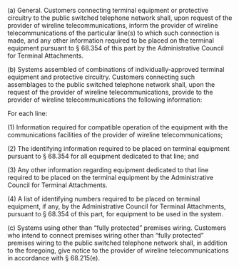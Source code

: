 (a) General. Customers connecting terminal equipment or protective circuitry to the public switched telephone network shall, upon request of the provider of wireline telecommunications, inform the provider of wireline telecommunications of the particular line(s) to which such connection is made, and any other information required to be placed on the terminal equipment pursuant to § 68.354 of this part by the Administrative Council for Terminal Attachments.

(b) Systems assembled of combinations of individually-approved terminal equipment and protective circuitry. Customers connecting such assemblages to the public switched telephone network shall, upon the request of the provider of wireline telecommunications, provide to the provider of wireline telecommunications the following information:

For each line:

(1) Information required for compatible operation of the equipment with the communications facilities of the provider of wireline telecommunications;

(2) The identifying information required to be placed on terminal equipment pursuant to § 68.354 for all equipment dedicated to that line; and

(3) Any other information regarding equipment dedicated to that line required to be placed on the terminal equipment by the Administrative Council for Terminal Attachments.

(4) A list of identifying numbers required to be placed on terminal equipment, if any, by the Administrative Council for Terminal Attachments, pursuant to § 68.354 of this part, for equipment to be used in the system.

(c) Systems using other than “fully protected” premises wiring. Customers who intend to connect premises wiring other than “fully protected” premises wiring to the public switched telephone network shall, in addition to the foregoing, give notice to the provider of wireline telecommunications in accordance with § 68.215(e).

